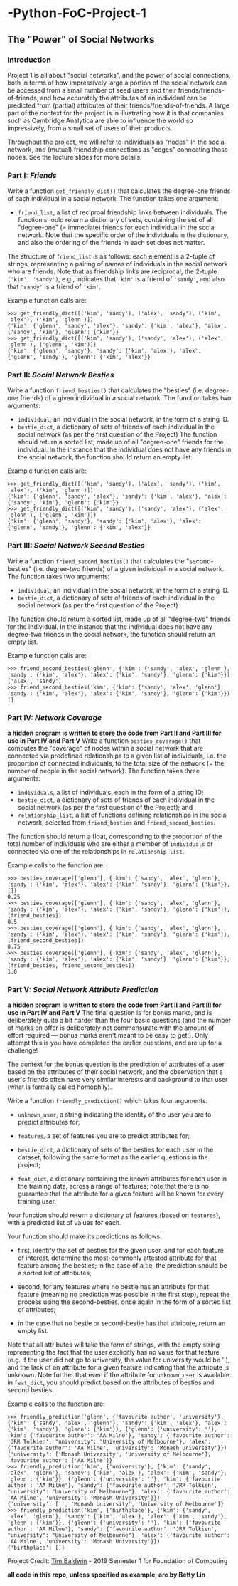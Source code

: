 # -Python-FoC-Project-1
## The "Power" of Social Networks

### Introduction
Project 1 is all about "social networks", and the power of social connections, both in terms of how impressively large a portion of the social network can be accessed from a small number of seed users and their friends/friends-of-friends, and how accurately the attributes of an individual can be predicted from (partial) attributes of their friends/friends-of-friends. A large part of the context for the project is in illustrating how it is that companies such as Cambridge Analytica are able to influence the world so impressively, from a small set of users of their products.

Throughout the project, we will refer to individuals as "nodes" in the social network, and (mutual) friendship connections as "edges" connecting those nodes. See the lecture slides for more details.

### Part I: _Friends_
Write a function `get_friendly_dict()` that calculates the degree-one friends of each individual in a social network. The function takes one argument:

- `friend_list`, a list of reciproal friendship links between individuals.
The function should return a dictionary of sets, containing the set of all "degree-one" (= immediate) friends for each individual in the social network. Note that the specific order of the individuals in the dictionary, and also the ordering of the friends in each set does not matter.

The structure of `friend_list` is as follows: each element is a 2-tuple of strings, representing a pairing of names of individuals in the social network who are friends. Note that as friendship links are reciprocal, the 2-tuple `('kim', 'sandy')`, e.g., indicates that `'kim'` is a friend of `'sandy'`, and also that `'sandy'` is a friend of `'kim'`.

Example function calls are:

```
>>> get_friendly_dict([('kim', 'sandy'), ('alex', 'sandy'), ('kim', 'alex'), ('kim', 'glenn')])
{'kim': {'glenn', 'sandy', 'alex'}, 'sandy': {'kim', 'alex'}, 'alex': {'sandy', 'kim'}, 'glenn': {'kim'}}
>>> get_friendly_dict([('kim', 'sandy'), ('sandy', 'alex'), ('alex', 'glenn'), ('glenn', 'kim')])
{'kim': {'glenn', 'sandy'}, 'sandy': {'kim', 'alex'}, 'alex': {'glenn', 'sandy'}, 'glenn': {'kim', 'alex'}}
```

### Part II: _Social Network Besties_
Write a function `friend_besties()` that calculates the "besties" (i.e. degree-one friends) of a given individual in a social network. The function takes two arguments:

- `individual`, an individual in the social network, in the form of a string ID.
- `bestie_dict`, a dictionary of sets of friends of each individual in the social network (as per the first question of the Project)
The function should return a sorted list, made up of all "degree-one" friends for the individual. In the instance that the individual does not have any friends in the social network, the function should return an empty list.

Example function calls are:

```
>>> get_friendly_dict([('kim', 'sandy'), ('alex', 'sandy'), ('kim', 'alex'), ('kim', 'glenn')])
{'kim': {'glenn', 'sandy', 'alex'}, 'sandy': {'kim', 'alex'}, 'alex': {'sandy', 'kim'}, 'glenn': {'kim'}}
>>> get_friendly_dict([('kim', 'sandy'), ('sandy', 'alex'), ('alex', 'glenn'), ('glenn', 'kim')])
{'kim': {'glenn', 'sandy'}, 'sandy': {'kim', 'alex'}, 'alex': {'glenn', 'sandy'}, 'glenn': {'kim', 'alex'}}

```

### Part III: _Social Network Second Besties_
Write a function `friend_second_besties()` that calculates the "second-besties" (i.e. degree-two friends) of a given individual in a social network. The function takes two arguments:

- `individual`, an individual in the social network, in the form of a string ID.
- `bestie_dict`, a dictionary of sets of friends of each individual in the social network (as per the first question of the Project)

The function should return a sorted list, made up of all "degree-two" friends for the individual. In the instance that the individual does not have any degree-two friends in the social network, the function should return an empty list.

Example function calls are:

```
>>> friend_second_besties('glenn', {'kim': {'sandy', 'alex', 'glenn'}, 'sandy': {'kim', 'alex'}, 'alex': {'kim', 'sandy'}, 'glenn': {'kim'}})
['alex', 'sandy']
>>> friend_second_besties('kim', {'kim': {'sandy', 'alex', 'glenn'}, 'sandy': {'kim', 'alex'}, 'alex': {'kim', 'sandy'}, 'glenn': {'kim'}})
[]

```
### Part IV: _Network Coverage_
**a hidden program is written to store the code from Part II and Part III for use in Part IV and Part V**
Write a function `besties_coverage()` that computes the "coverage" of nodes within a social network that are connected via predefined relationships to a given list of individuals, i.e. the proportion of connected individuals, to the total size of the network (= the number of people in the social network). The function takes three arguments:

- `individuals`, a list of individuals, each in the form of a string ID;
- `bestie_dict`, a dictionary of sets of friends of each individual in the social network (as per the first question of the Project); and
- `relationship_list`, a list of functions defining relationships in the social network, selected from `friend_besties` and `friend_second_besties`.

The function should return a float, corresponding to the proportion of the total number of individuals who are either a member of `individuals` or connected via one of the relationships in `relationship_list`.

Example calls to the function are:

```
>>> besties_coverage(['glenn'], {'kim': {'sandy', 'alex', 'glenn'}, 'sandy': {'kim', 'alex'}, 'alex': {'kim', 'sandy'}, 'glenn': {'kim'}}, [])
0.25
>>> besties_coverage(['glenn'], {'kim': {'sandy', 'alex', 'glenn'}, 'sandy': {'kim', 'alex'}, 'alex': {'kim', 'sandy'}, 'glenn': {'kim'}}, [friend_besties])
0.5
>>> besties_coverage(['glenn'], {'kim': {'sandy', 'alex', 'glenn'}, 'sandy': {'kim', 'alex'}, 'alex': {'kim', 'sandy'}, 'glenn': {'kim'}}, [friend_second_besties])
0.75
>>> besties_coverage(['glenn'], {'kim': {'sandy', 'alex', 'glenn'}, 'sandy': {'kim', 'alex'}, 'alex': {'kim', 'sandy'}, 'glenn': {'kim'}}, [friend_besties, friend_second_besties])
1.0

```

### Part V: _Social Network Attribute Prediction_
**a hidden program is written to store the code from Part II and Part III for use in Part IV and Part V**
The final question is for bonus marks, and is deliberately quite a bit harder than the four basic questions (and the number of marks on offer is deliberately not commensurate with the amount of effort required — bonus marks aren't meant to be easy to get!). Only attempt this is you have completed the earlier questions, and are up for a challenge!

The context for the bonus question is the prediction of attributes of a user based on the attributes of their social network, and the observation that a user's friends often have very similar interests and background to that user (what is formally called homophily).

Write a function `friendly_prediction()` which takes four arguments:

- `unknown_user`, a string indicating the identity of the user you are to predict attributes for;

- `features`, a set of features you are to predict attributes for;

- `bestie_dict`, a dictionary of sets of the besties for each user in the dataset, following the same format as the earlier questions in the project;

- `feat_dict`, a dictionary containing the known attributes for each user in the training data, across a range of features; note that there is no guarantee that the attribute for a given feature will be known for every training user.

Your function should return a dictionary of features (based on `features`), with a predicted list of values for each.

Your function should make its predictions as follows:

- first, identify the set of besties for the given user, and for each feature of interest, determine the most-commonly attested attribute for that feature among the besties; in the case of a tie, the prediction should be a sorted list of attributes;

- second, for any features where no bestie has an attribute for that feature (meaning no prediction was possible in the first step), repeat the process using the second-besties, once again in the form of a sorted list of attributes;

- in the case that no bestie or second-bestie has that attribute, return an empty list.

Note that all attributes will take the form of strings, with the empty string representing the fact that the user explicitly has no value for that feature (e.g. if the user did not go to university, the value for university would be ''), and the lack of an attribute for a given feature indicating that the attribute is unknown. Note further that even if the attribute for `unknown_user` is available in `feat_dict`, you should predict based on the attributes of besties and second besties.

Example calls to the function are:

```
>>> friendly_prediction('glenn', {'favourite author', 'university'}, {'kim': {'sandy', 'alex', 'glenn'}, 'sandy': {'kim', 'alex'}, 'alex': {'kim', 'sandy'}, 'glenn': {'kim'}}, {'glenn': {'university': ''}, 'kim': {'favourite author': 'AA Milne'}, 'sandy': {'favourite author': 'JRR Tolkien', "university": "University of Melbourne"}, 'alex': {'favourite author': 'AA Milne', 'university': 'Monash University'}})
{'university': ['Monash University', 'University of Melbourne'], 'favourite author': ['AA Milne']}
>>> friendly_prediction('kim', {'university'}, {'kim': {'sandy', 'alex', 'glenn'}, 'sandy': {'kim', 'alex'}, 'alex': {'kim', 'sandy'}, 'glenn': {'kim'}}, {'glenn': {'university': ''}, 'kim': {'favourite author': 'AA Milne'}, 'sandy': {'favourite author': 'JRR Tolkien', "university": "University of Melbourne"}, 'alex': {'favourite author': 'AA Milne', 'university': 'Monash University'}})
{'university': ['', 'Monash University', 'University of Melbourne']}
>>> friendly_prediction('kim', {'birthplace'}, {'kim': {'sandy', 'alex', 'glenn'}, 'sandy': {'kim', 'alex'}, 'alex': {'kim', 'sandy'}, 'glenn': {'kim'}}, {'glenn': {'university': ''}, 'kim': {'favourite author': 'AA Milne'}, 'sandy': {'favourite author': 'JRR Tolkien', "university": "University of Melbourne"}, 'alex': {'favourite author': 'AA Milne', 'university': 'Monash University'}})
{'birthplace': []}

```
Project Credit: [Tim Baldwin](https://people.eng.unimelb.edu.au/tbaldwin/#top) - 2019 Semester 1 for Foundation of Computing

**all code in this repo, unless specified as example, are by Betty Lin** 
